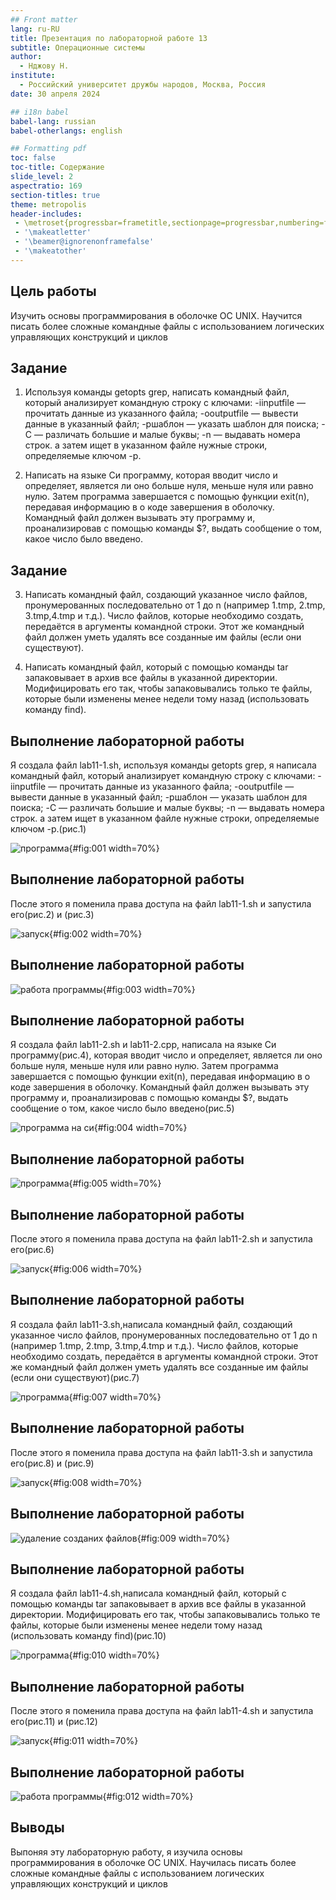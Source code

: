 ```yaml
---
## Front matter
lang: ru-RU
title: Презентация по лабораторной работе 13
subtitle: Операционные системы
author:
  - Нджову Н.
institute:
  - Российский университет дружбы народов, Москва, Россия
date: 30 апреля 2024

## i18n babel
babel-lang: russian
babel-otherlangs: english

## Formatting pdf
toc: false
toc-title: Содержание
slide_level: 2
aspectratio: 169
section-titles: true
theme: metropolis
header-includes:
 - \metroset{progressbar=frametitle,sectionpage=progressbar,numbering=fraction}
 - '\makeatletter'
 - '\beamer@ignorenonframefalse'
 - '\makeatother'
---
```


## Цель работы

Изучить основы программирования в оболочке ОС UNIX. Научится писать более сложные командные файлы с использованием логических управляющих конструкций и циклов

## Задание

1. Используя команды getopts grep, написать командный файл, который анализирует командную строку с ключами: -iinputfile — прочитать данные из указанного файла; -ooutputfile — вывести данные в указанный файл; -pшаблон — указать шаблон для поиска; -C — различать большие и малые буквы; -n — выдавать номера строк. а затем ищет в указанном файле нужные строки, определяемые ключом -p.

2. Написать на языке Си программу, которая вводит число и определяет, является ли оно больше нуля, меньше нуля или равно нулю. Затем программа завершается с помощью функции exit(n), передавая информацию в о коде завершения в оболочку. Командный файл должен вызывать эту программу и, проанализировав с помощью команды $?, выдать сообщение о том, какое число было введено.

## Задание

3. Написать командный файл, создающий указанное число файлов, пронумерованных последовательно от 1 до n (например 1.tmp, 2.tmp, 3.tmp,4.tmp и т.д.). Число файлов, которые необходимо создать, передаётся в аргументы командной строки. Этот же командный файл должен уметь удалять все созданные им файлы (если они существуют).

4. Написать командный файл, который с помощью команды tar запаковывает в архив все файлы в указанной директории. Модифицировать его так, чтобы запаковывались только те файлы, которые были изменены менее недели тому назад (использовать команду find).

## Выполнение лабораторной работы

Я создала файл lab11-1.sh, используя команды getopts grep, я написала командный файл, который анализирует командную строку с ключами: -iinputfile — прочитать данные из указанного файла; -ooutputfile — вывести данные в указанный файл; -pшаблон — указать шаблон для поиска; -C — различать большие и малые буквы; -n — выдавать номера строк. а затем ищет в указанном файле нужные строки, определяемые ключом -p.(рис.1)

![программа](image/01.png){#fig:001 width=70%}

## Выполнение лабораторной работы

После этого я поменила права доступа на файл lab11-1.sh и запустила его(рис.2) и (рис.3)

![запуск](image/02.png){#fig:002 width=70%}

## Выполнение лабораторной работы

![работа программы](image/03.png){#fig:003 width=70%}

## Выполнение лабораторной работы

Я создала файл lab11-2.sh и lab11-2.cpp, написала на языке Си программу(рис.4), которая вводит число и определяет, является ли оно больше нуля, меньше нуля или равно нулю. Затем программа завершается с помощью функции exit(n), передавая информацию в о коде завершения в оболочку. Командный файл должен вызывать эту программу и, проанализировав с помощью команды $?, выдать сообщение о том, какое число было введено(рис.5)

![программа на си](image/04.png){#fig:004 width=70%}

## Выполнение лабораторной работы

![программа](image/06.png){#fig:005 width=70%}

## Выполнение лабораторной работы

После этого я поменила права доступа на файл lab11-2.sh и запустила его(рис.6)

![запуск](image/05.png){#fig:006 width=70%}

## Выполнение лабораторной работы

Я создала файл lab11-3.sh,написала командный файл, создающий указанное число файлов, пронумерованных последовательно от 1 до n (например 1.tmp, 2.tmp, 3.tmp,4.tmp и т.д.). Число файлов, которые необходимо создать, передаётся в аргументы командной строки. Этот же командный файл должен уметь удалять все созданные им файлы (если они существуют)(рис.7)

![программа](image/07.png){#fig:007 width=70%}

## Выполнение лабораторной работы

После этого я поменила права доступа на файл lab11-3.sh и запустила его(рис.8) и (рис.9)

![запуск](image/08.png){#fig:008 width=70%}

## Выполнение лабораторной работы

![удаление созданих файлов](image/09.png){#fig:009 width=70%}

## Выполнение лабораторной работы

Я создала файл lab11-4.sh,написала командный файл, который с помощью команды tar запаковывает в архив все файлы в указанной директории. Модифицировать его так, чтобы запаковывались только те файлы, которые были изменены менее недели тому назад (использовать команду find)(рис.10)

![программа](image/10.png){#fig:010 width=70%}

## Выполнение лабораторной работы

После этого я поменила права доступа на файл lab11-4.sh и запустила его(рис.11) и (рис.12)

![запуск](image/11.png){#fig:011 width=70%}

## Выполнение лабораторной работы

![работа программы](image/12.png){#fig:012 width=70%}

## Выводы

Выпоняя эту лабораторную работу, я изучила основы программирования в оболочке ОС UNIX. Научилась писать более сложные командные файлы с использованием логических управляющих конструкций и циклов

